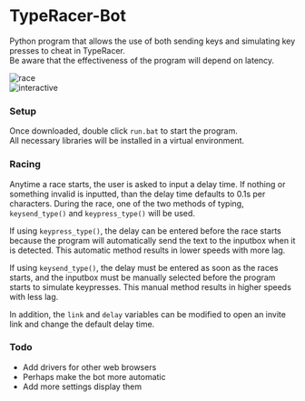 # TypeRacer-Bot
Python program that allows the use of both sending keys and simulating key presses to cheat in TypeRacer.  
Be aware that the effectiveness of the program will depend on latency.  

![race](https://github.com/Togohogo1/TypeRacer-Bot/blob/master/screenshots/race.png)  
![interactive](https://github.com/Togohogo1/TypeRacer-Bot/blob/master/screenshots/interactive.png)  

### Setup
Once downloaded, double click `run.bat` to start the program.  
All necessary libraries will be installed in a virtual environment.  

### Racing
Anytime a race starts, the user is asked to input a delay time. If nothing or something invalid is inputted, than the delay time defaults to 0.1s per characters. During the race, one of the two methods of typing, `keysend_type()` and `keypress_type()` will be used.

If using `keypress_type()`, the delay can be entered before the race starts because the program will automatically send the text to the inputbox when it is detected. This automatic method results in lower speeds with more lag.

If using `keysend_type()`, the delay must be entered as soon as the races starts, and the inputbox must be manually selected before the program starts to simulate keypresses. This manual method results in higher speeds with less lag.

In addition, the `link` and `delay` variables can be modified to open an invite link and change the default delay time.

### Todo
- Add drivers for other web browsers
- Perhaps make the bot more automatic
- Add more settings display them
